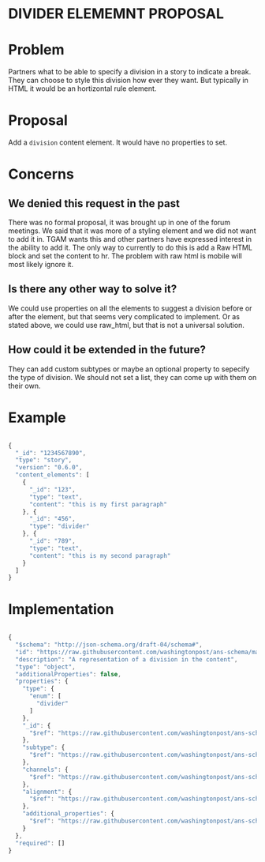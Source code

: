 # DIVIDER ELEMEMNT PROPOSAL

# Problem

Partners what to be able to specify a division in a story to indicate a break. They can choose to style this division how ever they want. But typically in HTML it would be an hortizontal rule element. 

# Proposal

Add a `division` content element. It would have no properties to set. 

# Concerns

## We denied this request in the past

There was no formal proposal, it was brought up in one of the forum meetings. We said that it was more of a styling element and we did not want to add it in. TGAM wants this and other partners have expressed interest in the ability to add it. The only way to currently to do this is add a Raw HTML block and set the content to hr. The problem with raw html is mobile will most likely ignore it.

## Is there any other way to solve it?

We could use properties on all the elements to suggest a division before or after the element, but that seems very complicated to implement. Or as stated above, we could use raw_html, but that is not a universal solution. 

## How could it be extended in the future?

They can add custom subtypes or maybe an optional property to sepecify the type of division. We should not set a list, they can come up with them on their own. 

# Example

```javascript

{
  "_id": "1234567890",
  "type": "story",
  "version": "0.6.0",
  "content_elements": [
    {
      "_id": "123",
      "type": "text",
      "content": "this is my first paragraph"
    }, {
      "_id": "456",
      "type": "divider"
    }, {
      "_id": "789",
      "type": "text",
      "content": "this is my second paragraph"
    }
  ]
}

```


# Implementation

```javascript

{
  "$schema": "http://json-schema.org/draft-04/schema#",
  "id": "https://raw.githubusercontent.com/washingtonpost/ans-schema/master/src/main/resources/schema/ans/0.6.0/story_elements/divider.json",
  "description": "A representation of a division in the content",
  "type": "object",
  "additionalProperties": false,
  "properties": {
    "type": {
      "enum": [
        "divider"
      ]
    },
    "_id": {
      "$ref": "https://raw.githubusercontent.com/washingtonpost/ans-schema/master/src/main/resources/schema/ans/0.6.0/traits/trait_id.json"
    },
    "subtype": {
      "$ref": "https://raw.githubusercontent.com/washingtonpost/ans-schema/master/src/main/resources/schema/ans/0.6.0/traits/trait_subtype.json"
    },
    "channels": {
      "$ref": "https://raw.githubusercontent.com/washingtonpost/ans-schema/master/src/main/resources/schema/ans/0.6.0/traits/trait_channel.json"
    },
    "alignment": {
      "$ref": "https://raw.githubusercontent.com/washingtonpost/ans-schema/master/src/main/resources/schema/ans/0.6.0/traits/trait_alignment.json"
    },
    "additional_properties": {
      "$ref": "https://raw.githubusercontent.com/washingtonpost/ans-schema/master/src/main/resources/schema/ans/0.6.0/traits/trait_additional_properties.json"
    }
  },
  "required": []
}

```
